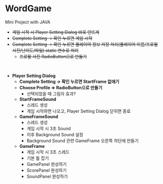 # WordGame
Mini Project with JAVA

* ~~게임 시작 시 Player Setting Dialog 바로 안뜨게~~
* ~~Complete Setting -> 확인 누르면 게임 시작~~
 * ~~Complete Setting -> 확인 누르면 플레이어 정보 저장 처리(플레이어 이름/프로필 사진/난이도/파일) static 변수로 처리~~
    * ~~프로필 사진 RadioButton으로 만들기~~
<br>

* __Player Setting Dialog__
    * __Complete Setting -> 확인 누르면 StartFrame 없애기__
    * __Choose Profile => RadioButton으로 만들기__
        * 선택되었을 때 그림자 효과?
    * __StartFrameSound__
        * 스레드 생성
        * 게임 시작하면 나오고, Player Setting Dialog 닫히면 종료
    * __GameFrameSound__
        * 스레드 생성
        * 게임 시작 시 3초 Sound
        * 이후 Background Sound 설정
        * Background Sound 관련 GameFrame 오른쪽 하단에 만들기
    * __GameFrame__
        * 게임 시작 시 3초 스레드
        * 기본 틀 잡기
        * GamePanel 완성하기
        * ScorePanel 완성하기
        * SoundPanel 완성하기
    <br>
